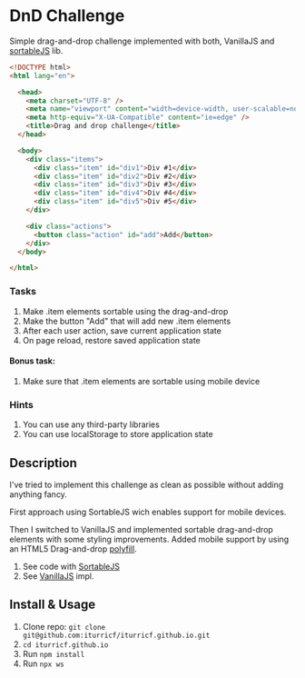 # DnD Challenge

Simple drag-and-drop challenge implemented with both, VanillaJS and [sortableJS](https://sortablejs.github.io/Sortable/) lib.

```html
<!DOCTYPE html>
<html lang="en">

  <head>
    <meta charset="UTF-8" />
    <meta name="viewport" content="width=device-width, user-scalable=no, initial-scale=1.0, maximum-scale=1.0, minimum-scale=1.0" />
    <meta http-equiv="X-UA-Compatible" content="ie=edge" />
    <title>Drag and drop challenge</title>
  </head>

  <body>
    <div class="items">
      <div class="item" id="div1">Div #1</div>
      <div class="item" id="div2">Div #2</div>
      <div class="item" id="div3">Div #3</div>
      <div class="item" id="div4">Div #4</div>
      <div class="item" id="div5">Div #5</div>
    </div>

    <div class="actions">
      <button class="action" id="add">Add</button>
    </div>
  </body>

</html>
```

### Tasks

1. Make .item elements sortable using the drag-and-drop
2. Make the button "Add" that will add new .item elements
3. After each user action, save current application state
4. On page reload, restore saved application state

#### Bonus task:

1. Make sure that .item elements are sortable using mobile device

### Hints

1. You can use any third-party libraries
2. You can use localStorage to store application state

## Description

I've tried to implement this challenge as clean as possible without adding anything fancy.

First approach using SortableJS wich enables support for mobile devices.

Then I switched to VanillaJS and implemented sortable drag-and-drop elements with some styling improvements. Added mobile support by using an HTML5 Drag-and-drop [polyfill](https://github.com/Bernardo-Castilho/dragdroptouch).

1. See code with [SortableJS](https://github.com/iturricf/drag-and-drop/commits/with-sortable-js)
2. See [VanillaJS](https://github.com/iturricf/drag-and-drop/commits/master) impl.

## Install & Usage

1. Clone repo: `git clone git@github.com:iturricf/iturricf.github.io.git`
2. `cd iturricf.github.io`
2. Run `npm install`
3. Run `npx ws`
